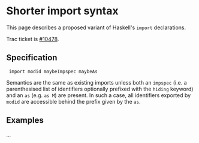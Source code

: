 # Shorter import syntax


This page describes a proposed variant of Haskell's `import` declarations.


Trac ticket is [\#10478](https://gitlab.haskell.org//ghc/ghc/issues/10478).

## Specification

```wiki
 import modid maybeImpspec maybeAs
```


Semantics are the same as existing imports unless both an `impspec` (i.e.
a parenthesised list of identifiers optionally prefixed with the `hiding`
keyword) and an `as` (e.g. `as M`) are present. In such a case, all  identifiers exported by `modid` are accessible behind the prefix given by  the `as`.

## Examples


...
